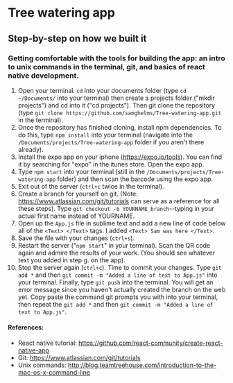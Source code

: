 # Tree watering app

## Step-by-step on how we built it

### Getting comfortable with the tools for building the app: an intro to unix commands in the terminal, git, and basics of react native development.
1. Open your terminal. `cd` into your documents folder (type `cd ~/Documents/` into your terminal) then create a projects folder ("mkdir projects") and cd into it ("cd projects"). Then git clone the repository (type `git clone https://github.com/samghelms/Tree-watering-app.git` in the terminal).
2. Once the repository has finished cloning, install npm dependencies. To do this, type `npm install` into your terminal (navigate into the `/Documents/projects/Tree-watering-app` folder if you aren't there already).
3. Install the expo app on your iphone (https://expo.io/tools). You can find it by searching for "expo" in the itunes store. Open the expo app.
4. Type `npm start` into your terminal (still in the `/Documents/projects/Tree-watering-app` folder) and then scan the barcode using the expo app. 
5. Exit out of the server (`ctrl+c` twice in the terminal).
6. Create a branch for yourself on git. (Note: https://www.atlassian.com/git/tutorials can serve as a reference for all these steps). Type `git checkout -b YOURNAME_branch`--typing in your actual first name instead of YOURNAME.
7. Open up the `App.js` file in sublime text and add a new line of code below all of the `<Text> </Text>` tags. I added `<Text> Sam was here </Text>`.
8. Save the file with your changes (`ctrl+s`). 
9. Restart the server ("`npm start`" in your terminal). Scan the QR code again and admire the results of your work. (You should see whatever text you added in step g. on the app).
10. Stop the server again (`ctrl+c`). Time to commit your changes. Type `git add *` and then `git commit -m "Added a line of text to App.js"` into your terminal. Finally, type `git push` into the terminal. You will get an error message since you haven't actually created the branch on the web yet. Copy paste the command git prompts you with into your terminal, then repeat the `git add *` and then `git commit -m "Added a line of text to App.js"`. 

#### References:
* React native tutorial: https://github.com/react-community/create-react-native-app
* Git: https://www.atlassian.com/git/tutorials
* Unix commands: http://blog.teamtreehouse.com/introduction-to-the-mac-os-x-command-line
